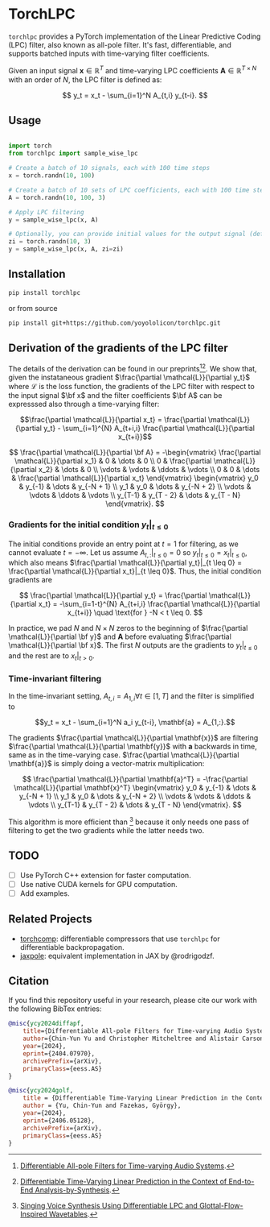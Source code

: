 # TorchLPC

`torchlpc` provides a PyTorch implementation of the Linear Predictive Coding (LPC) filter, also known as all-pole filter.
It's fast, differentiable, and supports batched inputs with time-varying filter coefficients.

Given an input signal $`\mathbf{x} \in \mathbb{R}^T`$ and time-varying LPC coefficients $`\mathbf{A} \in \mathbb{R}^{T \times N}`$ with an order of $`N`$, the LPC filter is defined as:

$$
y_t = x_t - \sum_{i=1}^N A_{t,i} y_{t-i}.
$$

## Usage

```python

import torch
from torchlpc import sample_wise_lpc

# Create a batch of 10 signals, each with 100 time steps
x = torch.randn(10, 100)

# Create a batch of 10 sets of LPC coefficients, each with 100 time steps and an order of 3
A = torch.randn(10, 100, 3)

# Apply LPC filtering
y = sample_wise_lpc(x, A)

# Optionally, you can provide initial values for the output signal (default is 0)
zi = torch.randn(10, 3)
y = sample_wise_lpc(x, A, zi=zi)
```


## Installation

```bash
pip install torchlpc
```

or from source

```bash
pip install git+https://github.com/yoyololicon/torchlpc.git
```

## Derivation of the gradients of the LPC filter

The details of the derivation can be found in our preprints[^1][^2].
We show that, given the instataneous gradient $\frac{\partial \mathcal{L}}{\partial y_t}$ where $\mathcal{L}$ is the loss function, the gradients of the LPC filter with respect to the input signal $\bf x$ and the filter coefficients $\bf A$ can be expresssed also through a time-varying filter:

```math
\frac{\partial \mathcal{L}}{\partial x_t}
= \frac{\partial \mathcal{L}}{\partial y_t}
- \sum_{i=1}^{N} A_{t+i,i} \frac{\partial \mathcal{L}}{\partial x_{t+i}}
```

$$
\frac{\partial \mathcal{L}}{\partial \bf A}
= -\begin{vmatrix}
\frac{\partial \mathcal{L}}{\partial x_1} & 0 & \dots & 0 \\
0 & \frac{\partial \mathcal{L}}{\partial x_2} & \dots & 0 \\
\vdots & \vdots & \ddots & \vdots \\
0 & 0 & \dots & \frac{\partial \mathcal{L}}{\partial x_t}
\end{vmatrix}
\begin{vmatrix}
y_0 & y_{-1} & \dots & y_{-N + 1} \\
y_1 & y_0 & \dots & y_{-N + 2} \\
\vdots & \vdots & \ddots & \vdots \\
y_{T-1} & y_{T - 2} & \dots & y_{T - N}
\end{vmatrix}.
$$

### Gradients for the initial condition $`y_t|_{t \leq 0}`$

The initial conditions provide an entry point at $t=1$ for filtering, as we cannot evaluate $t=-\infty$.
Let us assume $`A_{t, :}|_{t \leq 0} = 0`$ so $`y_t|_{t \leq 0} = x_t|_{t \leq 0}`$, which also means $`\frac{\partial \mathcal{L}}{\partial y_t}|_{t \leq 0} = \frac{\partial \mathcal{L}}{\partial x_t}|_{t \leq 0}`$.
Thus, the initial condition gradients are

$$
\frac{\partial \mathcal{L}}{\partial y_t} 
= \frac{\partial \mathcal{L}}{\partial x_t}
= -\sum_{i=1-t}^{N} A_{t+i,i} \frac{\partial \mathcal{L}}{\partial x_{t+i}} \quad \text{for } -N < t \leq 0.
$$

In practice, we pad $N$ and $N \times N$ zeros to the beginning of $\frac{\partial \mathcal{L}}{\partial \bf y}$ and $\mathbf{A}$ before evaluating $\frac{\partial \mathcal{L}}{\partial \bf x}$.
The first $N$ outputs are the gradients to $`y_t|_{t \leq 0}`$ and the rest are to $`x_t|_{t > 0}`$.

### Time-invariant filtering

In the time-invariant setting, $`A_{t, i} = A_{1, i} \forall t \in [1, T]`$ and the filter is simplified to

```math
y_t = x_t - \sum_{i=1}^N a_i y_{t-i}, \mathbf{a} = A_{1,:}.
```

The gradients $`\frac{\partial \mathcal{L}}{\partial \mathbf{x}}`$ are filtering $`\frac{\partial \mathcal{L}}{\partial \mathbf{y}}`$ with $\mathbf{a}$ backwards in time, same as in the time-varying case.
$\frac{\partial \mathcal{L}}{\partial \mathbf{a}}$ is simply doing a vector-matrix multiplication:

$$
\frac{\partial \mathcal{L}}{\partial \mathbf{a}^T} =
-\frac{\partial \mathcal{L}}{\partial \mathbf{x}^T}
\begin{vmatrix}
y_0 & y_{-1} & \dots & y_{-N + 1} \\
y_1 & y_0 & \dots & y_{-N + 2} \\
\vdots & \vdots & \ddots & \vdots \\
y_{T-1} & y_{T - 2} & \dots & y_{T - N}
\end{vmatrix}.
$$

This algorithm is more efficient than [^3] because it only needs one pass of filtering to get the two gradients while the latter needs two.

[^1]: [Differentiable All-pole Filters for Time-varying Audio Systems](https://arxiv.org/abs/2404.07970).
[^2]: [Differentiable Time-Varying Linear Prediction in the Context of End-to-End Analysis-by-Synthesis](https://arxiv.org/abs/2406.05128).
[^3]: [Singing Voice Synthesis Using Differentiable LPC and Glottal-Flow-Inspired Wavetables](https://arxiv.org/abs/2306.17252).

## TODO

- [ ] Use PyTorch C++ extension for faster computation.
- [ ] Use native CUDA kernels for GPU computation.
- [ ] Add examples.

## Related Projects

- [torchcomp](https://github.com/yoyololicon/torchcomp): differentiable compressors that use `torchlpc` for differentiable backpropagation.
- [jaxpole](https://github.com/rodrigodzf/jaxpole): equivalent implementation in JAX by @rodrigodzf.

## Citation

If you find this repository useful in your research, please cite our work with the following BibTex entries:

```bibtex
@misc{ycy2024diffapf,
    title={Differentiable All-pole Filters for Time-varying Audio Systems},
    author={Chin-Yun Yu and Christopher Mitcheltree and Alistair Carson and Stefan Bilbao and Joshua D. Reiss and György Fazekas},
    year={2024},
    eprint={2404.07970},
    archivePrefix={arXiv},
    primaryClass={eess.AS}
}

@misc{ycy2024golf,
    title = {Differentiable Time-Varying Linear Prediction in the Context of End-to-End Analysis-by-Synthesis},
    author = {Yu, Chin-Yun and Fazekas, György},
    year={2024},
    eprint={2406.05128},
    archivePrefix={arXiv},
    primaryClass={eess.AS}
}
```
